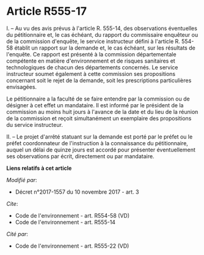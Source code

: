 # Article R555-17

I. – Au vu des avis prévus à l'article R. 555-14, des observations éventuelles du pétitionnaire et, le cas échéant, du
rapport du commissaire enquêteur ou de la commission d'enquête, le service instructeur défini à l'article R. 554-58 établit
un rapport sur la demande et, le cas échéant, sur les résultats de l'enquête. Ce rapport est présenté à la commission
départementale compétente en matière d'environnement et de risques sanitaires et technologiques de chacun des départements
concernés. Le service instructeur soumet également à cette commission ses propositions concernant soit le rejet de la
demande, soit les prescriptions particulières envisagées. 

Le pétitionnaire a la faculté de se faire entendre par la commission ou de désigner à cet effet un mandataire. Il est informé
par le président de la commission au moins huit jours à l'avance de la date et du lieu de la réunion de la commission et
reçoit simultanément un exemplaire des propositions du service instructeur. 

II. – Le projet d'arrêté statuant sur la demande est porté par le préfet ou le préfet coordonnateur de l'instruction à la
connaissance du pétitionnaire, auquel un délai de quinze jours est accordé pour présenter éventuellement ses observations par
écrit, directement ou par mandataire.

**Liens relatifs à cet article**

_Modifié par_:

  - Décret n°2017-1557 du 10 novembre 2017 - art. 3

_Cite_:

  - Code de l'environnement - art. R554-58 (VD)
  - Code de l'environnement - art. R555-14

_Cité par_:

  - Code de l'environnement - art. R555-22 (VD)
